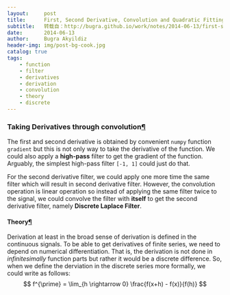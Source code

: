 ```yaml
---
layout:     post
title:      First, Second Derivative, Convolution and Quadratic Fitting and all that via MCMC
subtitle:   转载自：http://bugra.github.io/work/notes/2014-06-13/first-second-derivative-convolution-quadratic-fitting-and-all-that-via-MCMC/
date:       2014-06-13
author:     Bugra Akyildiz
header-img: img/post-bg-cook.jpg
catalog: true
tags:
    - function
    - filter
    - derivatives
    - derivation
    - convolution
    - theory
    - discrete
---
```


### Taking Derivatives through convolution[¶](http://bugra.github.io/work/notes/2014-06-13/first-second-derivative-convolution-quadratic-fitting-and-all-that-via-MCMC#Taking-Derivatives-through-convolution)

The first and second derivative is obtained by convenient `numpy` function `gradient` but this is not only way to take the derivative of the function. We could also apply a **high-pass** filter to get the gradient of the function. Arguably, the simplest high-pass filter `[-1, 1]` could just do that.

For the second derivative filter, we could apply one more time the same filter which will result in second derivative filter. However, the convolution operation is linear operation so instead of applying the same filter twice to the signal, we could convolve the filter with **itself** to get the second derivative filter, namely **Discrete Laplace Filter**.

#### Theory[¶](http://bugra.github.io/work/notes/2014-06-13/first-second-derivative-convolution-quadratic-fitting-and-all-that-via-MCMC#Theory)

Derivation at least in the broad sense of derivation is defined in the continuous signals. To be able to get derivatives of finite series, we need to depend on numerical differentiation. That is, the derivation is not done in *infinitesimally* function parts but rather it would be a discrete difference. So, when we define the derviation in the discrete series more formally, we could write as follows:
$$ f^{\prime} = \lim_{h \rightarrow 0} \frac{f(x+h) - f(x)}{f(h)} $$
